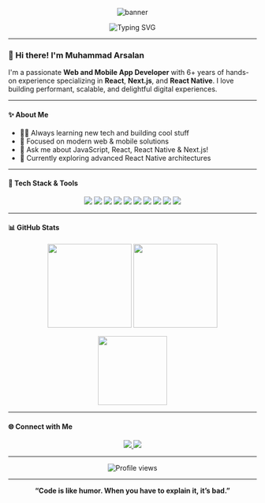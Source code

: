 <!-- Profile Banner -->
<p align="center">
  <img src="https://capsule-render.vercel.app/api?type=waving&color=0:43e97b,100:38f9d7&height=200&section=header&text=Muhammad%20Arsalan&fontSize=48&fontColor=fff&animation=twinkling" alt="banner"/>
</p>

<p align="center">
  <img src="https://readme-typing-svg.demolab.com?font=Fira+Code&size=28&pause=1000&color=38F9D7&center=true&vCenter=true&width=435&lines=Web+%26+Mobile+App+Developer;React%2FNext.js+%7C+React+Native+Expert;6%2B+years+experience" alt="Typing SVG" />
</p>

---

### 👋 Hi there! I'm Muhammad Arsalan

I'm a passionate **Web and Mobile App Developer** with 6+ years of hands-on experience specializing in **React**, **Next.js**, and **React Native**. I love building performant, scalable, and delightful digital experiences.

---

#### ✨ About Me

- 🧑‍💻 Always learning new tech and building cool stuff
- 🚀 Focused on modern web & mobile solutions
- 💬 Ask me about JavaScript, React, React Native & Next.js!
- 🌱 Currently exploring advanced React Native architectures

---

#### 🚀 Tech Stack & Tools

<p align="center">
  <img src="https://img.shields.io/badge/React-20232A?style=for-the-badge&logo=react&logoColor=61DAFB"/>
  <img src="https://img.shields.io/badge/Next.js-000?style=for-the-badge&logo=nextdotjs&logoColor=fff"/>
  <img src="https://img.shields.io/badge/React_Native-20232A?style=for-the-badge&logo=react&logoColor=61DAFB"/>
  <img src="https://img.shields.io/badge/JavaScript-F7DF1E?style=for-the-badge&logo=javascript&logoColor=black"/>
  <img src="https://img.shields.io/badge/TypeScript-3178C6?style=for-the-badge&logo=typescript&logoColor=fff"/>
  <img src="https://img.shields.io/badge/Node.js-339933?style=for-the-badge&logo=nodedotjs&logoColor=fff"/>
  <img src="https://img.shields.io/badge/Expo-000020?style=for-the-badge&logo=expo&logoColor=white"/>
  <img src="https://img.shields.io/badge/Redux-593D88?style=for-the-badge&logo=redux&logoColor=white"/>
  <img src="https://img.shields.io/badge/Firebase-FFCA28?style=for-the-badge&logo=firebase&logoColor=black"/>
  <img src="https://img.shields.io/badge/GraphQL-E10098?style=for-the-badge&logo=graphql&logoColor=white"/>
</p>

---

#### 📊 GitHub Stats

<p align="center">
  <img src="https://github-readme-stats.vercel.app/api?username=maramzan&show_icons=true&theme=radical" height="170"/>
  <img src="https://github-readme-streak-stats.herokuapp.com/?user=maramzan&theme=radical" height="170"/>
</p>
<p align="center">
  <img src="https://github-readme-stats.vercel.app/api/top-langs/?username=maramzan&layout=compact&theme=radical" height="140"/>
</p>

---

#### 🌐 Connect with Me

<p align="center">
  <a href="https://www.linkedin.com/in/arsalan811/" target="_blank">
    <img src="https://img.shields.io/badge/LinkedIn-0A66C2?style=for-the-badge&logo=linkedin&logoColor=white"/>
  </a>
  <a href="mailto:arsalan.ramzan811@example.com" target="_blank">
    <img src="https://img.shields.io/badge/Email-D14836?style=for-the-badge&logo=gmail&logoColor=white"/>
  </a>
</p>

---

<p align="center">
  <img src="https://komarev.com/ghpvc/?username=maramzan&style=flat-square&color=brightgreen" alt="Profile views"/>
</p>

---

<p align="center"> 
  <b>“Code is like humor. When you have to explain it, it’s bad.”</b> 
</p>

<!-- Feel free to replace social/email links above with your own! -->
